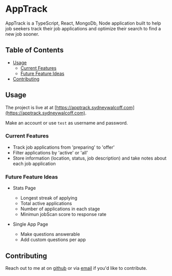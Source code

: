 # AppTrack

AppTrack is a TypeScript, React, MongoDb, Node application built to help job seekers track their job applications and optimize their search to find a new job sooner.


## Table of Contents

- [Usage](#Usage)
    - [Current Features](#current-features)
    - [Future Feature Ideas](#future-feature-ideas)
- [Contributing](#Contributing)


## Usage

The project is live at at [https://apptrack.sydneywalcoff.com](https://apptrack.sydneywalcoff.com). 

Make an account or use `test` as username and password.

### Current Features

- Track job applications from 'preparing' to 'offer'
- Filter applications by 'active' or 'all'
- Store information (location, status, job description) and take notes about each job application


### Future Feature Ideas

- Stats Page
    - Longest streak of applying
    - Total active applications
    - Number of applications in each stage
    - Minimun jobScan score to response rate 

- Single App Page
    - Make questions answerable
    - Add custom questions per app

## Contributing

Reach out to me at on [github](https://github.com/sydneywalcoff) or via [email](mailto:sydney.walcoff@gmail.com) if you'd like to contribute.

